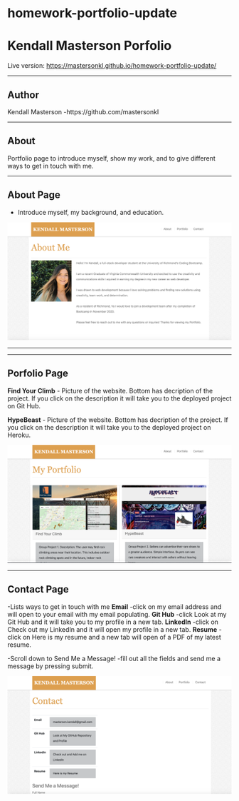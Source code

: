 # homework-portfolio-update

<h1>Kendall Masterson Porfolio</h1>

Live version: https://mastersonkl.github.io/homework-portfolio-update/

<hr></hr>

<h2> Author </h2>
Kendall Masterson -https://github.com/mastersonkl

<hr></hr>

<h2> About </h2>
Portfolio page to introduce myself, show my work, and to give different ways to get in touch with me. 
<hr></hr>
<h2> About Page </h2>

- Introduce myself, my background, and education. 

![About Page](images/aboutMe.png)

<hr></hr>

<hr></hr>

<h2>Porfolio Page</h2>

<strong>Find Your Climb</strong> - Picture of the website. Bottom has decription of the project. If you click on the description it will take you to the deployed project on Git Hub.

<strong>HypeBeast</strong> - Picture of the website. Bottom has decription of the project. If you click on the description it will take you to the deployed project on Heroku.

![Portfolio Page](images/portfolio.png)

<hr></hr>

<h2>Contact Page</h2>

-Lists ways to get in touch with me
<strong>Email</strong> -click on my email address and will open to your email with my email populating. 
<strong>Git Hub</strong> -click Look at my Git Hub and it will take you to my profile in a new tab. 
<strong>LinkedIn</strong> -click on Check out my LinkedIn and it will open my profile in a new tab.
<strong>Resume</strong> -click on Here is my resume and a new tab will open of a PDF of my latest resume. 

-Scroll down to Send Me a Message! 
-fill out all the fields and send me a message by pressing submit.

![Contact Page](images/contact.png)

